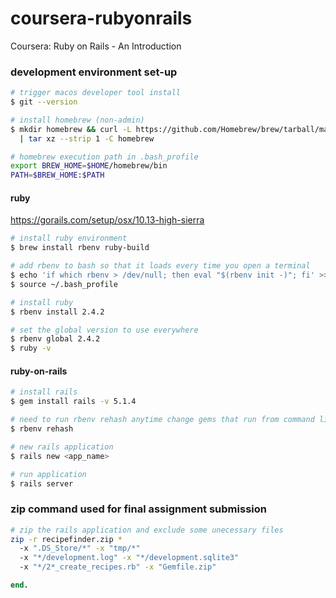 # coursera-rubyonrails
Coursera: Ruby on Rails - An Introduction

### development environment set-up
```sh
# trigger macos developer tool install
$ git --version

# install homebrew (non-admin)
$ mkdir homebrew && curl -L https://github.com/Homebrew/brew/tarball/master 
  | tar xz --strip 1 -C homebrew

# homebrew execution path in .bash_profile
export BREW_HOME=$HOME/homebrew/bin
PATH=$BREW_HOME:$PATH
```
#### ruby
https://gorails.com/setup/osx/10.13-high-sierra

```sh
# install ruby environment
$ brew install rbenv ruby-build

# add rbenv to bash so that it loads every time you open a terminal
$ echo 'if which rbenv > /dev/null; then eval "$(rbenv init -)"; fi' >> ~/.bash_profile
$ source ~/.bash_profile

# install ruby
$ rbenv install 2.4.2

# set the global version to use everywhere
$ rbenv global 2.4.2
$ ruby -v
```
#### ruby-on-rails
```sh
# install rails
$ gem install rails -v 5.1.4

# need to run rbenv rehash anytime change gems that run from command line
$ rbenv rehash

# new rails application
$ rails new <app_name>

# run application
$ rails server
```
### zip command used for final assignment submission
```sh
# zip the rails application and exclude some unecessary files
zip -r recipefinder.zip * 
  -x ".DS_Store/*" -x "tmp/*" 
  -x "*/development.log" -x "*/development.sqlite3" 
  -x "*/2*_create_recipes.rb" -x "Gemfile.zip"
```

```ruby
end.
```
